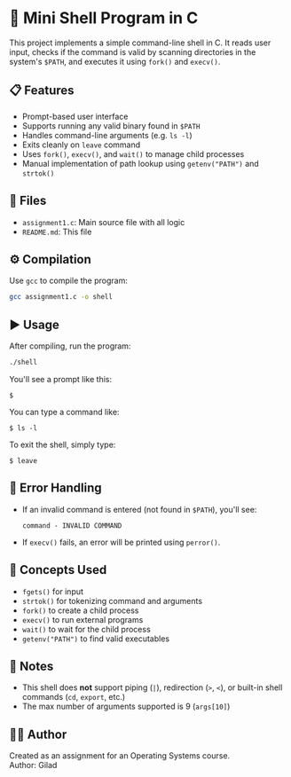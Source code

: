 # 🐚 Mini Shell Program in C

This project implements a simple command-line shell in C. It reads user input, checks if the command is valid by scanning directories in the system's `$PATH`, and executes it using `fork()` and `execv()`.

## 📋 Features

- Prompt-based user interface
- Supports running any valid binary found in `$PATH`
- Handles command-line arguments (e.g. `ls -l`)
- Exits cleanly on `leave` command
- Uses `fork()`, `execv()`, and `wait()` to manage child processes
- Manual implementation of path lookup using `getenv("PATH")` and `strtok()`

## 📁 Files

- `assignment1.c`: Main source file with all logic
- `README.md`: This file

## ⚙️ Compilation

Use `gcc` to compile the program:

```bash
gcc assignment1.c -o shell
```

## ▶️ Usage

After compiling, run the program:

```bash
./shell
```

You'll see a prompt like this:
```
$
```

You can type a command like:
```
$ ls -l
```

To exit the shell, simply type:
```
$ leave
```

## 🚫 Error Handling

- If an invalid command is entered (not found in `$PATH`), you'll see:
  ```
  command - INVALID COMMAND
  ```
- If `execv()` fails, an error will be printed using `perror()`.

## 🧠 Concepts Used

- `fgets()` for input
- `strtok()` for tokenizing command and arguments
- `fork()` to create a child process
- `execv()` to run external programs
- `wait()` to wait for the child process
- `getenv("PATH")` to find valid executables

## 📌 Notes

- This shell does **not** support piping (`|`), redirection (`>`, `<`), or built-in shell commands (`cd`, `export`, etc.)
- The max number of arguments supported is 9 (`args[10]`)

## 👨‍💻 Author

Created as an assignment for an Operating Systems course.  
Author: Gilad

